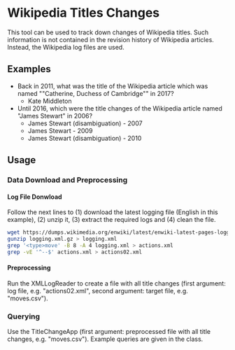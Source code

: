 # Wikipedia Titles Changes

This tool can be used to track down changes of Wikipedia titles. Such information is not contained in the revision history of Wikipedia articles. Instead, the Wikipedia log files are used.

## Examples

- Back in 2011, what was the title of the Wikipedia article which was named ""Catherine, Duchess of Cambridge"" in 2017?
  - Kate Middleton
- Until 2016, which were the title changes of the Wikipedia article named "James Stewart" in 2006?
  - James Stewart (disambiguation) - 2007
  - James Stewart - 2009
  - James Stewart (disambiguation) - 2010

## Usage

### Data Download and Preprocessing

#### Log File Donwload

Follow the next lines to (1) download the latest logging file (English in this example), (2) unzip it, (3) extract the required logs and (4) clean the file.

```bash
wget https://dumps.wikimedia.org/enwiki/latest/enwiki-latest-pages-logging.xml.gz > logging.xml.gz
gunzip logging.xml.gz > logging.xml
grep '<type>move' -B 8 -A 4 logging.xml > actions.xml
grep -vE '^--$' actions.xml > actions02.xml
```

#### Preprocessing

Run the XMLLogReader to create a file with all title changes (first argument: log file, e.g. "actions02.xml", second argument: target file, e.g. "moves.csv").

### Querying

Use the TitleChangeApp (first argument: preprocessed file with all title changes, e.g. "moves.csv"). Example queries are given in the class.